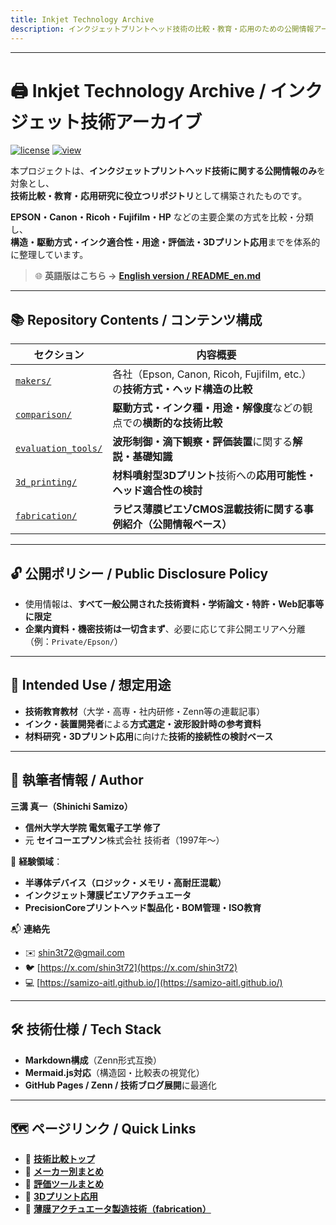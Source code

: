 ```yaml
---
title: Inkjet Technology Archive  
description: インクジェットプリントヘッド技術の比較・教育・応用のための公開情報アーカイブ   
---
```


---

# 🖨️ **Inkjet Technology Archive / インクジェット技術アーカイブ**

[![license](https://img.shields.io/badge/license-MIT-blue)](LICENSE)
[![view](https://img.shields.io/badge/view-site-brightgreen)](https://samizo-aitl.github.io)

本プロジェクトは、**インクジェットプリントヘッド技術に関する公開情報のみ**を対象とし、  
**技術比較・教育・応用研究に役立つリポジトリ**として構築されたものです。

**EPSON・Canon・Ricoh・Fujifilm・HP** などの主要企業の方式を比較・分類し、  
**構造・駆動方式・インク適合性・用途・評価法・3Dプリント応用**までを体系的に整理しています。

> 🌐 **英語版はこちら →** [**English version / README_en.md**](./README_en.md)

---

## 📚 **Repository Contents / コンテンツ構成**

| セクション | 内容概要 |
|------------|----------|
| [`makers/`](./makers/) | 各社（Epson, Canon, Ricoh, Fujifilm, etc.）の**技術方式・ヘッド構造の比較** |
| [`comparison/`](./comparison/) | **駆動方式・インク種・用途・解像度**などの観点での**横断的な技術比較** |
| [`evaluation_tools/`](./evaluation_tools/) | **波形制御・滴下観察・評価装置**に関する**解説・基礎知識** |
| [`3d_printing/`](./3d_printing/) | **材料噴射型3Dプリント**技術への**応用可能性・ヘッド適合性の検討** |
| [`fabrication/`](./fabrication/) | **ラピス薄膜ピエゾCMOS混載技術に関する事例紹介（公開情報ベース）** |

---

## 🔓 **公開ポリシー / Public Disclosure Policy**

- 使用情報は、**すべて一般公開された技術資料・学術論文・特許・Web記事等に限定**  
- **企業内資料・機密技術は一切含まず**、必要に応じて非公開エリアへ分離（例：`Private/Epson/`）

---

## 🎯 **Intended Use / 想定用途**

- **技術教育教材**（大学・高専・社内研修・Zenn等の連載記事）
- **インク・装置開発者**による**方式選定・波形設計時の参考資料**
- **材料研究・3Dプリント応用**に向けた**技術的接続性の検討ベース**

---

## 👤 **執筆者情報 / Author**

**三溝 真一（Shinichi Samizo）**  
- **信州大学大学院 電気電子工学 修了**  
- 元 **セイコーエプソン**株式会社 技術者（1997年〜）

📌 **経験領域**：  
- **半導体デバイス（ロジック・メモリ・高耐圧混載）**  
- **インクジェット薄膜ピエゾアクチュエータ**  
- **PrecisionCoreプリントヘッド製品化・BOM管理・ISO教育**

📬 **連絡先**  
- ✉️ [shin3t72@gmail.com](mailto:shin3t72@gmail.com)  
- 🐦 [https://x.com/shin3t72](https://x.com/shin3t72)  
- 💻 [https://samizo-aitl.github.io/](https://samizo-aitl.github.io/)

---

## 🛠 **技術仕様 / Tech Stack**

- **Markdown構成**（Zenn形式互換）  
- **Mermaid.js対応**（構造図・比較表の視覚化）  
- **GitHub Pages / Zenn / 技術ブログ展開**に最適化

---

## 🗺 **ページリンク / Quick Links**

- 🔗 [**技術比較トップ**](./comparison/)  
- 🔗 [**メーカー別まとめ**](./makers/)  
- 🔗 [**評価ツールまとめ**](./evaluation_tools/)  
- 🔗 [**3Dプリント応用**](./3d_printing/)  
- 🔗 [**薄膜アクチュエータ製造技術（fabrication）**](./fabrication/README.md)
